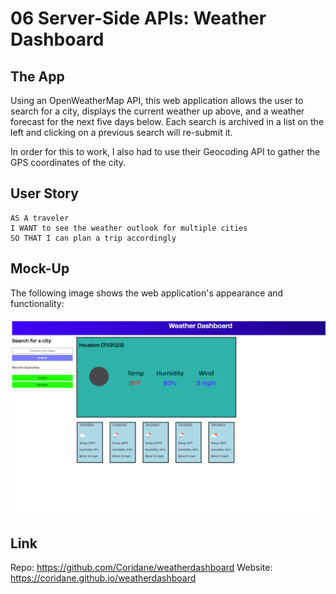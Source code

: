 # 06 Server-Side APIs: Weather Dashboard

## The App

Using an OpenWeatherMap API, this web application allows the user to search for a city, displays the current weather up above, and a weather forecast for the next five days below. Each search is archived in a list on the left and clicking on a previous search will re-submit it.

In order for this to work, I also had to use their Geocoding API to gather the GPS coordinates of the city.

## User Story

```
AS A traveler
I WANT to see the weather outlook for multiple cities
SO THAT I can plan a trip accordingly
```

## Mock-Up

The following image shows the web application's appearance and functionality:

![Mock](./assets/mock.png)

## Link

Repo: https://github.com/Coridane/weatherdashboard
Website: https://coridane.github.io/weatherdashboard